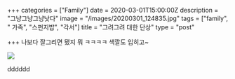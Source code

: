 +++
categories = ["Family"]
date = 2020-03-01T15:00:00Z
description = "그냥그냥그냥낫다"
image = "/images/20200301_124835.jpg"
tags = ["family", " 가족", "스펀지밥", "각서"]
title = "그려그려 대한 단상"
type = "post"

+++
나보다 잘그리면 됐지 뭐 ㅋㅋㅋㅋ 색깔도 입히고\~

![](/images/20200301_130952.jpg)

dddddd
